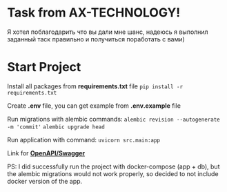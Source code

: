 # Task from AX-TECHNOLOGY!
Я хотел поблагодарить что вы дали мне шанс, надеюсь я выполнил заданный таск правильно и получиться поработать с вами)

# Start Project

Install all packages from **requirements.txt** file
`pip install -r requirements.txt`

Create **.env** file, you can get example from **.env.example** file

Run migrations with alembic commands:
`alembic revision --autogenerate -m 'commit'`
`alembic upgrade head`

Run application with command:
`uvicorn src.main:app`

Link for [**OpenAPI/Swagger**](http://127.0.0.1:8000/docs)

PS: I did successfully run the project with docker-compose (app + db), but the alembic migrations would not work properly, so decided to not include docker version of the app.